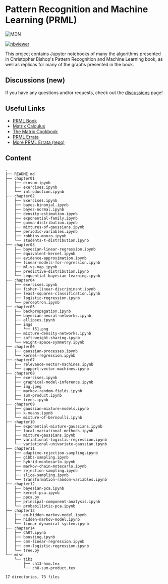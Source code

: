 # Pattern Recognition and Machine Learning (PRML)

![MDN](https://i.imgur.com/2uCUY3q.png)

[![nbviewer](https://raw.githubusercontent.com/jupyter/design/master/logos/Badges/nbviewer_badge.svg)](https://nbviewer.jupyter.org/github/gerdm/prml/tree/master/)


This project contains Jupyter notebooks of many the algorithms presented in Christopher Bishop's Pattern Recognition and Machine Learning book, as well as replicas for many of the graphs presented in the book.

## Discussions (new)
If you have any questions and/or requests, check out the [discussions](https://github.com/gerdm/prml/discussions) page!

## Useful Links
* [PRML Book](https://www.microsoft.com/en-us/research/publication/pattern-recognition-machine-learning)
* [Matrix Calculus](http://www.matrixcalculus.org/matrixCalculus)
* [The Matrix Cookbook](https://www.math.uwaterloo.ca/~hwolkowi/matrixcookbook.pdf)
* [PRML Errata](https://www.microsoft.com/en-us/research/wp-content/uploads/2016/05/prml-errata-1st-20110921.pdf)
* [More PRML Errata (repo)](https://github.com/yousuketakada/prml_errata)

## Content
```
.
├── README.md
├── chapter01
│   ├── einsum.ipynb
│   ├── exercises.ipynb
│   └── introduction.ipynb
├── chapter02
│   ├── Exercises.ipynb
│   ├── bayes-binomial.ipynb
│   ├── bayes-normal.ipynb
│   ├── density-estimation.ipynb
│   ├── exponential-family.ipynb
│   ├── gamma-distribution.ipynb
│   ├── mixtures-of-gaussians.ipynb
│   ├── periodic-variables.ipynb
│   ├── robbins-monro.ipynb
│   └── students-t-distribution.ipynb
├── chapter03
│   ├── bayesian-linear-regression.ipynb
│   ├── equivalent-kernel.ipynb
│   ├── evidence-approximation.ipynb
│   ├── linear-models-for-regression.ipynb
│   ├── ml-vs-map.ipynb
│   ├── predictive-distribution.ipynb
│   └── sequential-bayesian-learning.ipynb
├── chapter04
│   ├── exercises.ipynb
│   ├── fisher-linear-discriminant.ipynb
│   ├── least-squares-classification.ipynb
│   ├── logistic-regression.ipynb
│   └── perceptron.ipynb
├── chapter05
│   ├── backpropagation.ipynb
│   ├── bayesian-neural-networks.ipynb
│   ├── ellipses.ipynb
│   ├── imgs
│   │   └── f51.png
│   ├── mixture-density-networks.ipynb
│   ├── soft-weight-sharing.ipynb
│   └── weight-space-symmetry.ipynb
├── chapter06
│   ├── gaussian-processes.ipynb
│   └── kernel-regression.ipynb
├── chapter07
│   ├── relevance-vector-machines.ipynb
│   └── support-vector-machines.ipynb
├── chapter08
│   ├── exercises.ipynb
│   ├── graphical-model-inference.ipynb
│   ├── img.jpeg
│   ├── markov-random-fields.ipynb
│   ├── sum-product.ipynb
│   └── trees.ipynb
├── chapter09
│   ├── gaussian-mixture-models.ipynb
│   ├── k-means.ipynb
│   └── mixture-of-bernoulli.ipynb
├── chapter10
│   ├── exponential-mixture-gaussians.ipynb
│   ├── local-variational-methods.ipynb
│   ├── mixture-gaussians.ipynb
│   ├── variational-logistic-regression.ipynb
│   └── variational-univariate-gaussian.ipynb
├── chapter11
│   ├── adaptive-rejection-sampling.ipynb
│   ├── gibbs-sampling.ipynb
│   ├── hybrid-montecarlo.ipynb
│   ├── markov-chain-motecarlo.ipynb
│   ├── rejection-sampling.ipynb
│   ├── slice-sampling.ipynb
│   └── transformation-random-variables.ipynb
├── chapter12
│   ├── bayesian-pca.ipynb
│   ├── kernel-pca.ipynb
│   ├── ppca.py
│   ├── principal-component-analysis.ipynb
│   └── probabilistic-pca.ipynb
├── chapter13
│   ├── em-hidden-markov-model.ipynb
│   ├── hidden-markov-model.ipynb
│   └── linear-dynamical-system.ipynb
├── chapter14
│   ├── CART.ipynb
│   ├── boosting.ipynb
│   ├── cmm-linear-regression.ipynb
│   ├── cmm-logistic-regression.ipynb
│   └── tree.py
└── misc
    └── tikz
        ├── ch13-hmm.tex
        └── ch8-sum-product.tex

17 directories, 73 files
```
